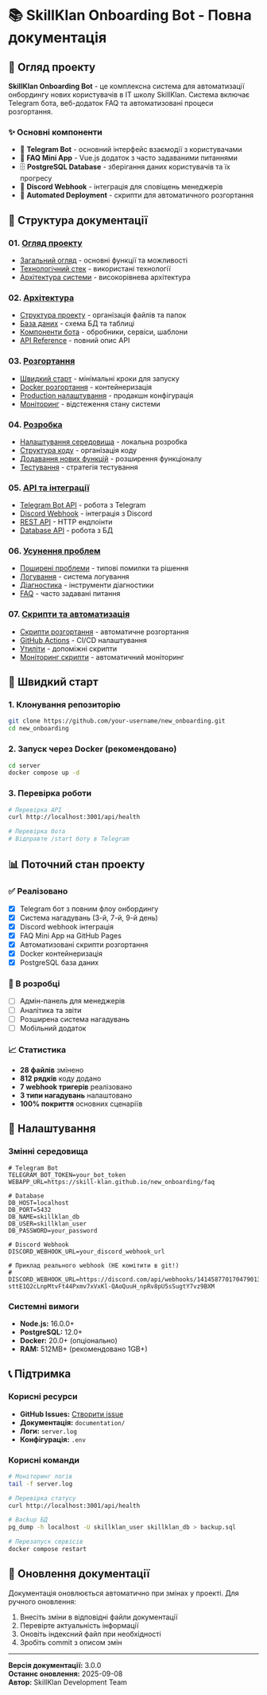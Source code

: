 # 📚 SkillKlan Onboarding Bot - Повна документація

## 🎯 Огляд проекту

**SkillKlan Onboarding Bot** - це комплексна система для автоматизації онбордингу нових користувачів в IT школу SkillKlan. Система включає Telegram бота, веб-додаток FAQ та автоматизовані процеси розгортання.

### ✨ Основні компоненти
- 🤖 **Telegram Bot** - основний інтерфейс взаємодії з користувачами
- 📱 **FAQ Mini App** - Vue.js додаток з часто задаваними питаннями
- 🗄️ **PostgreSQL Database** - зберігання даних користувачів та їх прогресу
- 🔗 **Discord Webhook** - інтеграція для сповіщень менеджерів
- 🚀 **Automated Deployment** - скрипти для автоматичного розгортання

## 📖 Структура документації

### 01. [Огляд проекту](./01-overview/)
- [Загальний огляд](./01-overview/01-project-overview.md) - основні функції та можливості
- [Технологічний стек](./01-overview/02-tech-stack.md) - використані технології
- [Архітектура системи](./01-overview/03-system-architecture.md) - високорівнева архітектура

### 02. [Архітектура](./02-architecture/)
- [Структура проекту](./02-architecture/01-project-structure.md) - організація файлів та папок
- [База даних](./02-architecture/02-database.md) - схема БД та таблиці
- [Компоненти бота](./02-architecture/03-bot-components.md) - обробники, сервіси, шаблони
- [API Reference](./02-architecture/04-api-reference.md) - повний опис API

### 03. [Розгортання](./03-deployment/)
- [Швидкий старт](./03-deployment/01-quick-start.md) - мінімальні кроки для запуску
- [Docker розгортання](./03-deployment/02-docker-deployment.md) - контейнеризація
- [Production налаштування](./03-deployment/03-production-setup.md) - продакшн конфігурація
- [Моніторинг](./03-deployment/04-monitoring.md) - відстеження стану системи

### 04. [Розробка](./04-development/)
- [Налаштування середовища](./04-development/01-environment-setup.md) - локальна розробка
- [Структура коду](./04-development/02-code-structure.md) - організація коду
- [Додавання нових функцій](./04-development/03-adding-features.md) - розширення функціоналу
- [Тестування](./04-development/04-testing.md) - стратегія тестування

### 05. [API та інтеграції](./05-api/)
- [Telegram Bot API](./05-api/01-telegram-bot-api.md) - робота з Telegram
- [Discord Webhook](./05-api/02-discord-webhook.md) - інтеграція з Discord
- [REST API](./05-api/03-rest-api.md) - HTTP ендпоінти
- [Database API](./05-api/04-database-api.md) - робота з БД

### 06. [Усунення проблем](./06-troubleshooting/)
- [Поширені проблеми](./06-troubleshooting/01-common-issues.md) - типові помилки та рішення
- [Логування](./06-troubleshooting/02-logging.md) - система логування
- [Діагностика](./06-troubleshooting/03-diagnostics.md) - інструменти діагностики
- [FAQ](./06-troubleshooting/04-faq.md) - часто задавані питання

### 07. [Скрипти та автоматизація](./07-scripts/)
- [Скрипти розгортання](./07-scripts/01-deployment-scripts.md) - автоматичне розгортання
- [GitHub Actions](./07-scripts/02-github-actions.md) - CI/CD налаштування
- [Утиліти](./07-scripts/03-utilities.md) - допоміжні скрипти
- [Моніторинг скрипти](./07-scripts/04-monitoring-scripts.md) - автоматичний моніторинг

## 🚀 Швидкий старт

### 1. Клонування репозиторію
```bash
git clone https://github.com/your-username/new_onboarding.git
cd new_onboarding
```

### 2. Запуск через Docker (рекомендовано)
```bash
cd server
docker compose up -d
```

### 3. Перевірка роботи
```bash
# Перевірка API
curl http://localhost:3001/api/health

# Перевірка бота
# Відправте /start боту в Telegram
```

## 📊 Поточний стан проекту

### ✅ Реалізовано
- [x] Telegram бот з повним флоу онбордингу
- [x] Система нагадувань (3-й, 7-й, 9-й день)
- [x] Discord webhook інтеграція
- [x] FAQ Mini App на GitHub Pages
- [x] Автоматизовані скрипти розгортання
- [x] Docker контейнеризація
- [x] PostgreSQL база даних

### 🔄 В розробці
- [ ] Адмін-панель для менеджерів
- [ ] Аналітика та звіти
- [ ] Розширена система нагадувань
- [ ] Мобільний додаток

### 📈 Статистика
- **28 файлів** змінено
- **812 рядків** коду додано
- **7 webhook тригерів** реалізовано
- **3 типи нагадувань** налаштовано
- **100% покриття** основних сценаріїв

## 🔧 Налаштування

### Змінні середовища
```env
# Telegram Bot
TELEGRAM_BOT_TOKEN=your_bot_token
WEBAPP_URL=https://skill-klan.github.io/new_onboarding/faq

# Database
DB_HOST=localhost
DB_PORT=5432
DB_NAME=skillklan_db
DB_USER=skillklan_user
DB_PASSWORD=your_password

# Discord Webhook
DISCORD_WEBHOOK_URL=your_discord_webhook_url

# Приклад реального webhook (НЕ комітити в git!)
# DISCORD_WEBHOOK_URL=https://discord.com/api/webhooks/1414587701704790136/bbJ3gjSix-sttE1Q2cLnpMtvFt44Pxmv7xVxKl-QAoQuuH_npRv8pU5sSugtY7vz9BXM
```

### Системні вимоги
- **Node.js:** 16.0.0+
- **PostgreSQL:** 12.0+
- **Docker:** 20.0+ (опціонально)
- **RAM:** 512MB+ (рекомендовано 1GB+)

## 📞 Підтримка

### Корисні ресурси
- **GitHub Issues:** [Створити issue](https://github.com/your-username/new_onboarding/issues)
- **Документація:** `documentation/`
- **Логи:** `server.log`
- **Конфігурація:** `.env`

### Корисні команди
```bash
# Моніторинг логів
tail -f server.log

# Перевірка статусу
curl http://localhost:3001/api/health

# Backup БД
pg_dump -h localhost -U skillklan_user skillklan_db > backup.sql

# Перезапуск сервісів
docker compose restart
```

## 🔄 Оновлення документації

Документація оновлюється автоматично при змінах у проекті. Для ручного оновлення:

1. Внесіть зміни в відповідні файли документації
2. Перевірте актуальність інформації
3. Оновіть індексний файл при необхідності
4. Зробіть commit з описом змін

---

**Версія документації:** 3.0.0  
**Останнє оновлення:** 2025-09-08  
**Автор:** SkillKlan Development Team
